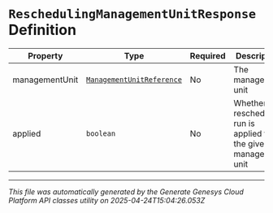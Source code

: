 # `ReschedulingManagementUnitResponse` Definition

| Property | Type | Required | Description |
|----------|------|----------|-------------|
| managementUnit | [`ManagementUnitReference`](managementunitreference-definition.md) | No | The management unit |
| applied | `boolean` | No | Whether the rescheduling run is applied for the given management unit |

---

*This file was automatically generated by the Generate Genesys Cloud Platform API classes utility on 2025-04-24T15:04:26.053Z*
